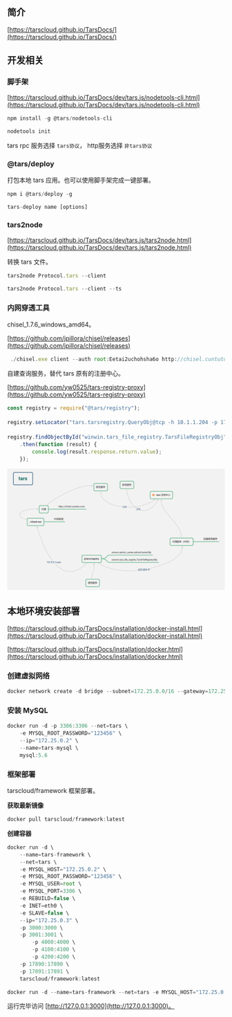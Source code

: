 ## 简介

[https://tarscloud.github.io/TarsDocs/](https://tarscloud.github.io/TarsDocs/)

## 开发相关

### 脚手架

[https://tarscloud.github.io/TarsDocs/dev/tars.js/nodetools-cli.html](https://tarscloud.github.io/TarsDocs/dev/tars.js/nodetools-cli.html)

```js
npm install -g @tars/nodetools-cli
```

```js
nodetools init
```

tars rpc 服务选择  `tars协议`， http服务选择  `非tars协议`

### @tars/deploy

打包本地 tars 应用。也可以使用脚手架完成一键部署。

```javascript
npm i @tars/deploy -g
```

```javascript
tars-deploy name [options]
```

### tars2node

[https://tarscloud.github.io/TarsDocs/dev/tars.js/tars2node.html](https://tarscloud.github.io/TarsDocs/dev/tars.js/tars2node.html)

转换 tars 文件。

```javascript
tars2node Protocol.tars --client
```

```javascript
tars2node Protocol.tars --client --ts
```

### 内网穿透工具

chisel_1.7.6_windows_amd64。

[https://github.com/jpillora/chisel/releases](https://github.com/jpillora/chisel/releases)

```javascript
 ./chisel.exe client --auth root:Eetai2uchohsha6o http://chisel.cuntutu.com 17892:192.168.0.216:17890 192.168.0.216:18193 192.168.1.140:10101 192.168.1.140:10102 192.168.1.140:10103 192.168.1.140:10104 192.168.1.140:10105 192.168.1.140:10106 192.168.1.140:10107 192.168.1.140:10108 192.168.1.140:10109 192.168.1.140:10110 192.168.1.140:10111 192.168.1.140:10113 192.168.1.140:10114 192.168.1.140:10116 192.168.1.140:10122 192.168.1.140:10201 192.168.1.140:10202 192.168.1.140:10203 192.168.1.140:1020 192.168.1.140:10130 192.168.1.140:18130
```



自建查询服务，替代 tars 原有的注册中心。

[https://github.com/yw0525/tars-registry-proxy](https://github.com/yw0525/tars-registry-proxy)

```javascript
const registry = require("@tars/registry");

registry.setLocator("tars.tarsregistry.QueryObj@tcp -h 10.1.1.204 -p 17890");

registry.findObjectById("winwin.tars_file_registry.TarsFileRegistryObj")
    .then(function (result) {
        console.log(result.response.return.value);
    });
```



<img src="./images/design.png" />

## 本地环境安装部署

[https://tarscloud.github.io/TarsDocs/installation/docker-install.html](https://tarscloud.github.io/TarsDocs/installation/docker-install.html)

[https://tarscloud.github.io/TarsDocs/installation/docker.html](https://tarscloud.github.io/TarsDocs/installation/docker.html)

### 创建虚拟网络

```javascript
docker network create -d bridge --subnet=172.25.0.0/16 --gateway=172.25.0.1 tars
```

### 安装 MySQL

```javascript
docker run -d -p 3306:3306 --net=tars \
    -e MYSQL_ROOT_PASSWORD="123456" \
    --ip="172.25.0.2" \
    --name=tars-mysql \
    mysql:5.6
```

### 框架部署

tarscloud/framework  框架部署。

**获取最新镜像**

```javascript
docker pull tarscloud/framework:latest
```

**创建容器**

```javascript
docker run -d \
    --name=tars-framework \
    --net=tars \
    -e MYSQL_HOST="172.25.0.2" \
    -e MYSQL_ROOT_PASSWORD="123456" \
    -e MYSQL_USER=root \
    -e MYSQL_PORT=3306 \
    -e REBUILD=false \
    -e INET=eth0 \
    -e SLAVE=false \
    --ip="172.25.0.3" \
    -p 3000:3000 \
    -p 3001:3001 \
		-p 4000:4000 \
		-p 4100:4100 \
		-p 4200:4200 \
    -p 17890:17890 \
    -p 17891:17891 \
    tarscloud/framework:latest
```

```javascript
docker run -d --name=tars-framework --net=tars -e MYSQL_HOST="172.25.0.2" -e MYSQL_ROOT_PASSWORD="123456" -e MYSQL_USER=root -e MYSQL_PORT=3306 -e REBUILD=false -e INET=eth0 -e SLAVE=false --ip="172.25.0.3" -p 3000:3000 -p 3001:3001 -p 4000:4000 -p 4100:4100 -p 4200:4200 -p 4300:4300 -p 17890:17890 -p 17891:17891 tarscloud/framework:latest
```

运行完毕访问 [http://127.0.0.1:3000](http://127.0.0.1:3000)。

